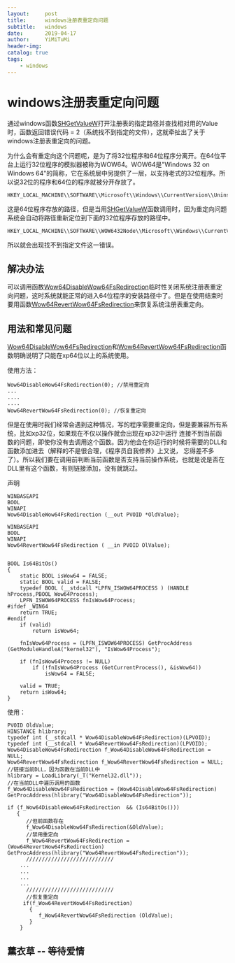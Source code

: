 ```yaml
---
layout:     post
title:      windows注册表重定向问题
subtitle:   windows
date:       2019-04-17
author:     YiMiTuMi
header-img: 
catalog: true
tags:
    - windows
---
```

# windows注册表重定向问题

通过windows函数[SHGetValueW](https://docs.microsoft.com/zh-cn/windows/desktop/api/shlwapi/nf-shlwapi-shgetvaluew)打开注册表的指定路径并查找相对用的Value时，函数返回错误代码 = 2（系统找不到指定的文件），这就牵扯出了关于windows注册表重定向的问题。

为什么会有重定向这个问题呢，是为了将32位程序和64位程序分离开。在64位平台上运行32位程序的模拟器被称为WOW64。WOW64是"Windows 32 on Windows 64"的简称，它在系统层中另提供了一层，以支持老式的32位程序。所以说32位的程序和64位的程序就被分开存放了。

	HKEY_LOCAL_MACHINE\\SOFTWARE\\Microsoft\\Windows\\CurrentVersion\\Uninstall

这是64位程序存放的路径，但是当用[SHGetValueW](https://docs.microsoft.com/zh-cn/windows/desktop/api/shlwapi/nf-shlwapi-shgetvaluew)函数调用时，因为重定向问题系统会自动将路径重新定位到下面的32位程序存放的路径中。

	HKEY_LOCAL_MACHINE\\SOFTWARE\\WOW6432Node\\Microsoft\\Windows\\CurrentVersion\\Uninstall

所以就会出现找不到指定文件这一错误。

## 解决办法

可以调用函数[Wow64DisableWow64FsRedirection](https://msdn.microsoft.com/zh-cn/library/aa365743)临时性关闭系统注册表重定向问题，这时系统就能正常的进入64位程序的安装路径中了。但是在使用结束时要用函数[Wow64RevertWow64FsRedirection](https://msdn.microsoft.com/en-us/library/windows/desktop/aa365745(v=vs.85).aspx)来恢复系统注册表重定向。

## 用法和常见问题

[Wow64DisableWow64FsRedirection](https://msdn.microsoft.com/zh-cn/library/aa365743)和[Wow64RevertWow64FsRedirection](https://msdn.microsoft.com/en-us/library/windows/desktop/aa365745(v=vs.85).aspx)函数明确说明了只能在xp64位以上的系统使用。

使用方法：

	Wow64DisableWow64FsRedirection(0); //禁用重定向
	...
	....
	....
	Wow64RevertWow64FsRedirection(0); //恢复重定向


但是在使用时我们经常会遇到这种情况，写的程序需要重定向，但是要兼容所有系统，比如xp32位，如果现在不仅以操作就会出现在xp32中运行
连接不到当前函数的问题，即使你没有去调用这个函数。因为他会在你运行的时候将需要的DLL和函数添加进去（解释的不是很合理，《程序员自我修养》上又说，
忘得差不多了）。所以我们要在调用前判断当前函数是否支持当前操作系统，也就是说是否在DLL里有这个函数，有则链接添加，没有就跳过。

声明

	WINBASEAPI
	BOOL
	WINAPI
	Wow64DisableWow64FsRedirection (__out PVOID *OldValue);

	WINBASEAPI
	BOOL
	WINAPI
	Wow64RevertWow64FsRedirection ( __in PVOID OlValue);


	BOOL Is64BitOs()
	{
		static BOOL isWow64 = FALSE;
		static BOOL valid = FALSE;
		typedef BOOL (__stdcall *LPFN_ISWOW64PROCESS ) (HANDLE hProcess,PBOOL Wow64Process);
		LPFN_ISWOW64PROCESS fnIsWow64Process;
	#ifdef _WIN64
		return TRUE;
	#endif
		if (valid)
			return isWow64;

		fnIsWow64Process = (LPFN_ISWOW64PROCESS) GetProcAddress (GetModuleHandleA("kernel32"), "IsWow64Process");

		if (fnIsWow64Process != NULL)
			if (!fnIsWow64Process (GetCurrentProcess(), &isWow64))
				isWow64 = FALSE;

		valid = TRUE;
		return isWow64;
	}
	
使用：

	PVOID OldValue; 
	HINSTANCE hlibrary; 
	typedef int (__stdcall * Wow64DisableWow64FsRedirection)(LPVOID); 
	typedef int (__stdcall * Wow64RevertWow64FsRedirection)(LPVOID); 
	Wow64DisableWow64FsRedirection f_Wow64DisableWow64FsRedirection = NULL; 
	Wow64RevertWow64FsRedirection f_Wow64RevertWow64FsRedirection = NULL; 
	//链接当前DLL，因为函数在当前DLL中
	hlibrary = LoadLibrary(_T("Kernel32.dll"));
	//在当前DLL中遍历调用的函数
	f_Wow64DisableWow64FsRedirection = (Wow64DisableWow64FsRedirection) GetProcAddress(hlibrary("Wow64DisableWow64FsRedirection")); 
	
	if (f_Wow64DisableWow64FsRedirection  && (Is64BitOs()))
	   {
	      //但前函数存在
	      f_Wow64DisableWow64FsRedirection(&OldValue);
	      //禁用重定向
	      f_Wow64RevertWow64FsRedirection = (Wow64RevertWow64FsRedirection) GetProcAddress(hlibrary("Wow64RevertWow64FsRedirection")); 
	      ////////////////////////////
		...
		...
		...
		...
	      ////////////////////////////
	      //恢复重定向
	     if(f_Wow64RevertWow64FsRedirection)
	       {
	          f_Wow64RevertWow64FsRedirection (OldValue);
	       } 
	    }
	    
	    

## 薰衣草 -- 等待爱情



